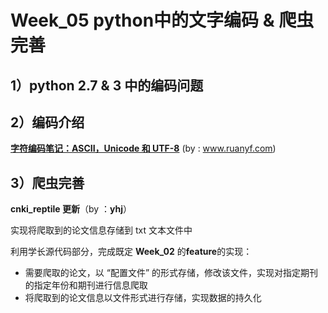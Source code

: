 # Week_05 python中的文字编码 & 爬虫完善 

## 1）python 2.7 & 3 中的编码问题



## 2）编码介绍

[**字符编码笔记：ASCII，Unicode 和 UTF-8**](https://www.ruanyifeng.com/blog/2007/10/ascii_unicode_and_utf-8.html) (by : www.ruanyf.com)

## 3）爬虫完善

**cnki_reptile 更新**（by ：**yhj**）

实现将爬取到的论文信息存储到 txt 文本文件中

利用学长源代码部分，完成既定 **Week_02** 的**feature**的实现：

+ 需要爬取的论文，以 “配置文件” 的形式存储，修改该文件，实现对指定期刊的指定年份和期刊进行信息爬取
+ 将爬取到的论文信息以文件形式进行存储，实现数据的持久化

